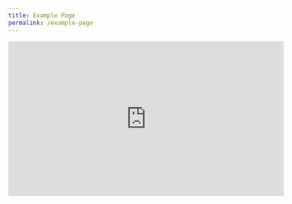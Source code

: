 ```yaml
---
title: Example Page
permalink: /example-page
---
```

<iframe width="560" height="315" src="https://www.youtube.com/embed/videoseries?list=PLYSzWXZNswniEdMMZFxI4_xD15lRHyi6r" title="YouTube video player" frameborder="0" allow="accelerometer; autoplay; clipboard-write; encrypted-media; gyroscope; picture-in-picture" allowfullscreen></iframe>
